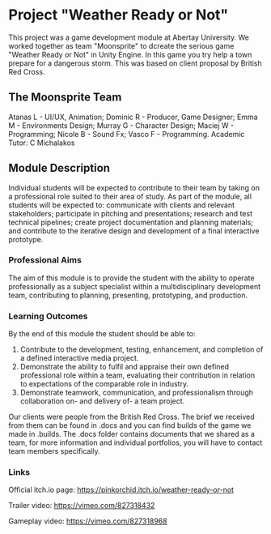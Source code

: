 # Project "Weather Ready or Not"
This project was a game development module at Abertay University. We worked together as team "Moonsprite" to dcreate the serious game "Weather Ready or Not" in Unity Engine. In this game you try help a town prepare for a dangerous storm. This was based on client proposal by British Red Cross.


## The Moonsprite Team
Atanas L - UI/UX, Animation; Dominic R - Producer, Game Designer; Emma M - Environments Design; Murray G - Character Design; Maciej W - Programming; Nicole B - Sound Fx; Vasco F - Programming. Academic Tutor: C Michalakos

## Module Description
Individual students will be expected to contribute to their team by taking on a professional role suited to their area of study. As part of the module, all students will be expected to: communicate with clients and relevant stakeholders; participate in pitching and presentations; research and test technical pipelines; create project documentation and planning materials; and contribute to the iterative design and development of a final interactive prototype.

### Professional Aims
The aim of this module is to provide the student with the ability to operate professionally as a subject specialist within a multidisciplinary development team, contributing to planning, presenting, prototyping, and production.

### Learning Outcomes
By the end of this module the student should be able to:

1. Contribute to the development, testing, enhancement, and completion of a defined interactive media project.
2. Demonstrate the ability to fulfil and appraise their own defined professional role within a team, evaluating their contribution in relation to expectations of the comparable role in industry.
3. Demonstrate teamwork, communication, and professionalism through collaboration on- and delivery of- a team project.

Our clients were people from the British Red Cross. The brief we received from them can be found in .docs and you can find builds of the game we made in .builds. The .docs folder contains documents that we shared as a team, for more information and individual portfolios, you will have to contact team members specifically.

### Links
Official itch.io page: https://pinkorchid.itch.io/weather-ready-or-not

Trailer video: https://vimeo.com/827318432

Gameplay video: https://vimeo.com/827318968
